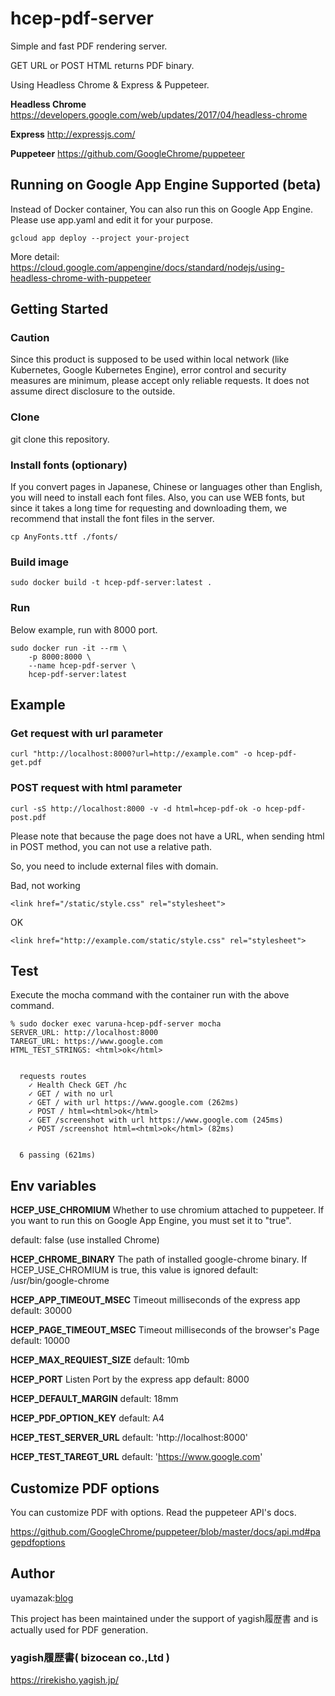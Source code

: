 # hcep-pdf-server

Simple and fast PDF rendering server.

GET URL or POST HTML returns PDF binary.

Using Headless Chrome & Express & Puppeteer.

**Headless Chrome**
<https://developers.google.com/web/updates/2017/04/headless-chrome>

**Express**
<http://expressjs.com/>

**Puppeteer**
<https://github.com/GoogleChrome/puppeteer>

## Running on Google App Engine Supported (beta)
Instead of Docker container, You can also run this on Google App Engine.
Please use app.yaml and edit it for your purpose.

```
gcloud app deploy --project your-project
```

More detail:
https://cloud.google.com/appengine/docs/standard/nodejs/using-headless-chrome-with-puppeteer

## Getting Started

### Caution
Since this product is supposed to be used within local network (like Kubernetes, Google Kubernetes Engine), error control and security measures are minimum, please accept only reliable requests. It does not assume direct disclosure to the outside.


### Clone
git clone this repository.


### Install fonts (optionary)
If you convert pages in Japanese, Chinese or languages other than English, you will need to install each font files. Also, you can use WEB fonts, but since it takes a long time for requesting and downloading them, we recommend that install the font files in the server.


```
cp AnyFonts.ttf ./fonts/
```


### Build image

```
sudo docker build -t hcep-pdf-server:latest .
```

### Run

Below example, run with 8000 port.

```
sudo docker run -it --rm \
    -p 8000:8000 \
    --name hcep-pdf-server \
    hcep-pdf-server:latest
```

## Example

### Get request with url parameter

```
curl "http://localhost:8000?url=http://example.com" -o hcep-pdf-get.pdf
```

### POST request with html parameter

```
curl -sS http://localhost:8000 -v -d html=hcep-pdf-ok -o hcep-pdf-post.pdf
```

Please note that because the page does not have a URL, when sending html in POST method, you can not use a relative path.

So, you need to include external files with domain.

Bad, not working

```
<link href="/static/style.css" rel="stylesheet">
```

OK

```
<link href="http://example.com/static/style.css" rel="stylesheet">
```

## Test
Execute the mocha command with the container run with the above command.

```
% sudo docker exec varuna-hcep-pdf-server mocha
SERVER_URL: http://localhost:8000
TAREGT_URL: https://www.google.com
HTML_TEST_STRINGS: <html>ok</html>


  requests routes
    ✓ Health Check GET /hc
    ✓ GET / with no url
    ✓ GET / with url https://www.google.com (262ms)
    ✓ POST / html=<html>ok</html>
    ✓ GET /screenshot with url https://www.google.com (245ms)
    ✓ POST /screenshot html=<html>ok</html> (82ms)


  6 passing (621ms)

```

## Env variables
**HCEP_USE_CHROMIUM**
Whether to use chromium attached to puppeteer.
If you want to run this on Google App Engine, you must set it to "true".

default: false (use installed Chrome)

**HCEP_CHROME_BINARY**
The path of installed google-chrome binary.
If HCEP_USE_CHROMIUM is true, this value is ignored
default: /usr/bin/google-chrome

**HCEP_APP_TIMEOUT_MSEC**
Timeout milliseconds of the express app
default: 30000

**HCEP_PAGE_TIMEOUT_MSEC**
Timeout milliseconds of the browser's Page
default: 10000

**HCEP_MAX_REQUIEST_SIZE**
default: 10mb

**HCEP_PORT**
Listen Port by the express app
default: 8000

**HCEP_DEFAULT_MARGIN**
default: 18mm

**HCEP_PDF_OPTION_KEY**
default: A4

**HCEP_TEST_SERVER_URL**
default: 'http://localhost:8000'

**HCEP_TEST_TAREGT_URL**
default: 'https://www.google.com'

## Customize PDF options
You can customize PDF with options. Read the puppeteer API's docs.

<https://github.com/GoogleChrome/puppeteer/blob/master/docs/api.md#pagepdfoptions>

## Author
uyamazak:[blog](http://uyamazak.hatenablog.com/)

This project has been maintained under the support of yagish履歴書 and is actually used for PDF generation.

### yagish履歴書( bizocean co.,Ltd )
https://rirekisho.yagish.jp/
